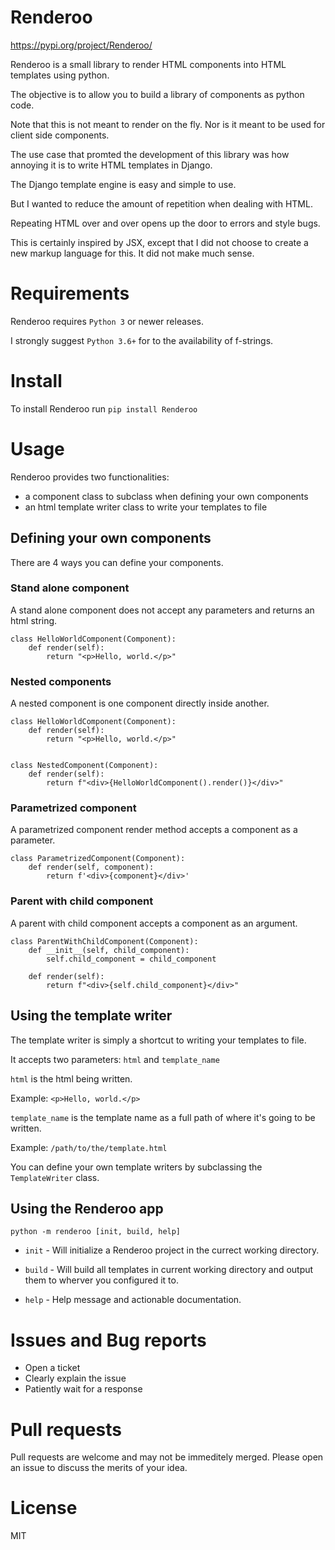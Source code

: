 # Renderoo

https://pypi.org/project/Renderoo/

Renderoo is a small library to render HTML components into HTML templates using python.

The objective is to allow you to build a library of components as python code.

Note that this is not meant to render on the fly. Nor is it meant to be used for client side components.

The use case that promted the development of this library was how annoying it is to write HTML templates in Django.

The Django template engine is easy and simple to use.

But I wanted to reduce the amount of repetition when dealing with HTML.

Repeating HTML over and over opens up the door to errors and style bugs.

This is certainly inspired by JSX, except that I did not choose to create a new markup language for this. It did not make much sense.

# Requirements

Renderoo requires `Python 3` or newer releases. 

I strongly suggest `Python 3.6+` for to the availability of f-strings.


# Install

To install Renderoo run `pip install Renderoo`

# Usage

Renderoo provides two functionalities:

- a component class to subclass when defining your own components
- an html template writer class to write your templates to file

## Defining your own components

There are 4 ways you can define your components.

### Stand alone component

A stand alone component does not accept any parameters and returns an html string.

```
class HelloWorldComponent(Component):
    def render(self):
        return "<p>Hello, world.</p>"
```

### Nested components

A nested component is one component directly inside another.

```
class HelloWorldComponent(Component):
    def render(self):
        return "<p>Hello, world.</p>"


class NestedComponent(Component):
    def render(self):
        return f"<div>{HelloWorldComponent().render()}</div>"
```

### Parametrized component

A parametrized component render method accepts a component as a parameter.

```
class ParametrizedComponent(Component):
    def render(self, component):
        return f'<div>{component}</div>'
```

### Parent with child component

A parent with child component accepts a component as an argument.

```
class ParentWithChildComponent(Component):
    def __init__(self, child_component):
        self.child_component = child_component

    def render(self):
        return f"<div>{self.child_component}</div>"
```


## Using the template writer

The template writer is simply a shortcut to writing your templates to file.

It accepts two parameters: `html` and `template_name`
 
`html` is the html being written.
 
Example: `<p>Hello, world.</p>`

`template_name` is the template name as a full path of where it's going to be written. 

Example: `/path/to/the/template.html`

You can define your own template writers by subclassing the `TemplateWriter` class.

## Using the Renderoo app

`python -m renderoo [init, build, help]`

- `init` - Will initialize a Renderoo project in the currect working directory.

- `build` - Will build all templates in current working directory and output them to wherver you configured it to.

- `help` - Help message and actionable documentation.

# Issues and Bug reports

- Open a ticket
- Clearly explain the issue
- Patiently wait for a response

# Pull requests

Pull requests are welcome and may not be immeditely merged.
Please open an issue to discuss the merits of your idea.

# License

MIT